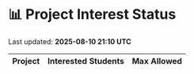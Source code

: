 # 📊 Project Interest Status

Last updated: **2025-08-10 21:10 UTC**

| Project | Interested Students | Max Allowed |
|---------|---------------------|-------------|
